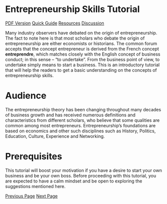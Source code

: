 # Entrepreneurship Skills Tutorial
[PDF Version](../entrepreneurship_skills/entrepreneurship_skills_pdf_version.md)
[Quick Guide](../entrepreneurship_skills/entrepreneurship_skills_quick_guide.md)
[Resources](../entrepreneurship_skills/entrepreneurship_skills_useful_resources.md)
[Discussion](../entrepreneurship_skills/entrepreneurship_skills_discussion.md)

Many industry observers have debated on the origin of entrepreneurship. The fact to note here is that most scholars who debate the origin of entrepreneurship are either economists or historians. The common forum accepts that the concept entrepreneur is derived from the French concept **entreprendre**, which matches closely with the English concept of business conduct; in this sense – “to undertake”. From the business point of view, to undertake simply means to start a business. This is an introductory tutorial that will help the readers to get a basic understanding on the concepts of entrepreneurship skills.

# Audience
The entrepreneurship theory has been changing throughout many decades of business growth and has received numerous definitions and characteristics from different scholars, who believe that some qualities are common among most entrepreneurs. Entrepreneurship’s foundations are based on economics and other such disciplines such as History, Politics, Education, Culture, Experience and Networking.

# Prerequisites
This tutorial will boost your motivation if you have a desire to start your own business and be your own boss. Before proceeding with this tutorial, you are expected to have a calm mindset and be open to exploring the suggestions mentioned here.


[Previous Page](../entrepreneurship_skills/index.md) [Next Page](../entrepreneurship_skills/entrepreneurship_skills_introduction.md) 
